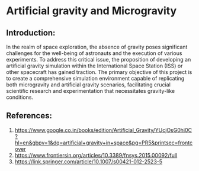 # Artificial gravity and Microgravity
## Introduction:

In the realm of space exploration, the absence of gravity poses significant challenges for the well-being of astronauts and the execution of various experiments. To address this critical issue, the proposition of developing an artificial gravity simulation within the International Space Station (ISS) or other spacecraft has gained traction. The primary objective of this project is to create a comprehensive simulation environment capable of replicating both microgravity and artificial gravity scenarios, facilitating crucial scientific research and experimentation that necessitates gravity-like conditions.



## References:
1) https://www.google.co.in/books/edition/Artificial_Gravity/YUcjOsG0hi0C?hl=en&gbpv=1&dq=artificial+gravity+in+space&pg=PR5&printsec=frontcover
2) https://www.frontiersin.org/articles/10.3389/fnsys.2015.00092/full
3) https://link.springer.com/article/10.1007/s00421-012-2523-5
